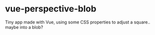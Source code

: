 # vue-perspective-blob
 
Tiny app made with Vue, using some CSS properties to adjust a square.. maybe into a blob?
